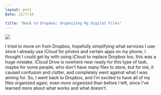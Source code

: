 ```yaml
---
layout: post
Date: 12/7/16

title: "Back to Dropbox: Organizing My Digital Files"
---
```


![][image-1]

I tried to move on from Dropbox, hopefully simplifying what services I use: since I already use iCloud for photos and certain apps on my phone, I thought I could get by with using iCloud to replace Dropbox too, this was a huge mistake. iCloud Drive is nowhere near ready for this type of task, maybe for some people, who don't have many files to store, but for me, it caused confusion and clutter, and completely went against what I was aiming for. So, I went back to Dropbox, and I'm excited to have all of my files organized again, even *more* organized than before I left, since I've learned more about what works and what doesn't.


[image-1]:	https://cfl.dropboxstatic.com/static/images/index/animation-strips/posters/hero-poster-vfl1gZOAd.png